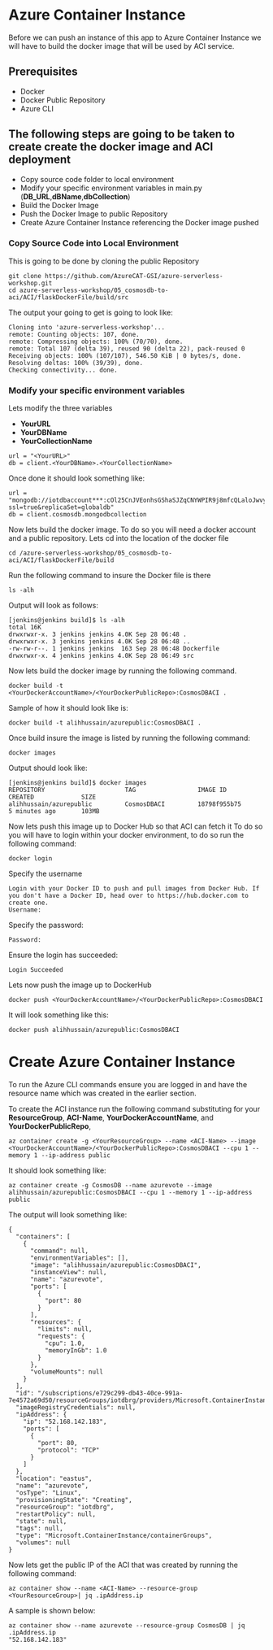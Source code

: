 # Azure Container Instance
Before we can push an instance of this app to Azure Container Instance we will have to build the docker image that will be used by ACI service.
## Prerequisites
*   Docker
*   Docker Public Repository
*   Azure CLI
## The following steps are going to be taken to create create the docker image and ACI deployment
* Copy source code folder to local environment
* Modify your specific environment variables in main.py (**DB_URL**,**dBName**,**dbCollection**)
* Build the Docker Image
* Push the Docker Image to public Repository
* Create Azure Container Instance referencing the Docker image pushed

### Copy Source Code into Local Environment
This is going to be done by cloning the public Repository
```
git clone https://github.com/AzureCAT-GSI/azure-serverless-workshop.git
cd azure-serverless-workshop/05_cosmosdb-to-aci/ACI/flaskDockerFile/build/src
```
The output your going to get is going to look like:
```
Cloning into 'azure-serverless-workshop'...
remote: Counting objects: 107, done.
remote: Compressing objects: 100% (70/70), done.
remote: Total 107 (delta 39), reused 90 (delta 22), pack-reused 0
Receiving objects: 100% (107/107), 546.50 KiB | 0 bytes/s, done.
Resolving deltas: 100% (39/39), done.
Checking connectivity... done.
```
### Modify your specific environment variables
Lets modify the three variables
  *  **YourURL**
  *  **YourDBName**
  *  **YourCollectionName**
```
url = "<YourURL>"
db = client.<YourDBName>.<YourCollectionName>
```
Once done it should look something like:
```
url = "mongodb://iotdbaccount***:cOl25CnJVEonhsGShaSJZqCNYWPIR9j8mfcQLaloJwvy4oG5oZVF9aenWdUchYXHuRrLf2JZqwKOk********==@iotdbaccount***.documents.azure.com:10255/?ssl=true&replicaSet=globaldb"
db = client.cosmosdb.mongodbcollection
```



Now lets build the docker image. To do so you will need a docker account and a public repository.
Lets cd into the location of the docker file
```
cd /azure-serverless-workshop/05_cosmosdb-to-aci/ACI/flaskDockerFile/build
```
Run the following command to insure the Docker file is there
```
ls -alh
```
Output will look as follows:
```
[jenkins@jenkins build]$ ls -alh
total 16K
drwxrwxr-x. 3 jenkins jenkins 4.0K Sep 28 06:48 .
drwxrwxr-x. 3 jenkins jenkins 4.0K Sep 28 06:48 ..
-rw-rw-r--. 1 jenkins jenkins  163 Sep 28 06:48 Dockerfile
drwxrwxr-x. 4 jenkins jenkins 4.0K Sep 28 06:49 src
```
Now lets build the docker image by running the following command.
```
docker build -t <YourDockerAccountName>/<YourDockerPublicRepo>:CosmosDBACI .
```

Sample of how it should look like is:
```
docker build -t alihhussain/azurepublic:CosmosDBACI .
```

Once build insure the image is listed by running the following command:
```
docker images
```

Output should look like:
```
[jenkins@jenkins build]$ docker images
REPOSITORY                      TAG                 IMAGE ID            CREATED             SIZE
alihhussain/azurepublic         CosmosDBACI         18798f955b75        5 minutes ago       103MB
```
Now lets push this image up to Docker Hub so that ACI can fetch it
To do so you will have to login within your docker environment, to do so run the following command:
```
docker login
```
Specify the username
```
Login with your Docker ID to push and pull images from Docker Hub. If you don't have a Docker ID, head over to https://hub.docker.com to create one.
Username:
```
Specify the password:
```
Password:
```
Ensure the login has succeeded:
```
Login Succeeded
```
Lets now push the image up to DockerHub
```
docker push <YourDockerAccountName>/<YourDockerPublicRepo>:CosmosDBACI 
```
It will look something like this:
```
docker push alihhussain/azurepublic:CosmosDBACI
```
# Create Azure Container Instance
To run the Azure CLI commands ensure you are logged in and have the resource name which was created in the earlier section.

To create the ACI instance run the following command substituting for your **ResourceGroup**, **ACI-Name**, **YourDockerAccountName**, and **YourDockerPublicRepo**,
```
az container create -g <YourResourceGroup> --name <ACI-Name> --image <YourDockerAccountName>/<YourDockerPublicRepo>:CosmosDBACI --cpu 1 --memory 1 --ip-address public
```
It should look something like:
```
az container create -g CosmosDB --name azurevote --image alihhussain/azurepublic:CosmosDBACI --cpu 1 --memory 1 --ip-address public
```
The output will look something like:
```
{
  "containers": [
    {
      "command": null,
      "environmentVariables": [],
      "image": "alihhussain/azurepublic:CosmosDBACI",
      "instanceView": null,
      "name": "azurevote",
      "ports": [
        {
          "port": 80
        }
      ],
      "resources": {
        "limits": null,
        "requests": {
          "cpu": 1.0,
          "memoryInGb": 1.0
        }
      },
      "volumeMounts": null
    }
  ],
  "id": "/subscriptions/e729c299-db43-40ce-991a-7e4572a69d50/resourceGroups/iotdbrg/providers/Microsoft.ContainerInstance/containerGroups/azurevote",
  "imageRegistryCredentials": null,
  "ipAddress": {
    "ip": "52.168.142.183",
    "ports": [
      {
        "port": 80,
        "protocol": "TCP"
      }
    ]
  },
  "location": "eastus",
  "name": "azurevote",
  "osType": "Linux",
  "provisioningState": "Creating",
  "resourceGroup": "iotdbrg",
  "restartPolicy": null,
  "state": null,
  "tags": null,
  "type": "Microsoft.ContainerInstance/containerGroups",
  "volumes": null
}
```
Now lets get the public IP of the ACI that was created by running the following command:
```
az container show --name <ACI-Name> --resource-group <YourResourceGroup>| jq .ipAddress.ip
```

A sample is shown below:
```
az container show --name azurevote --resource-group CosmosDB | jq .ipAddress.ip
"52.168.142.183"
```
